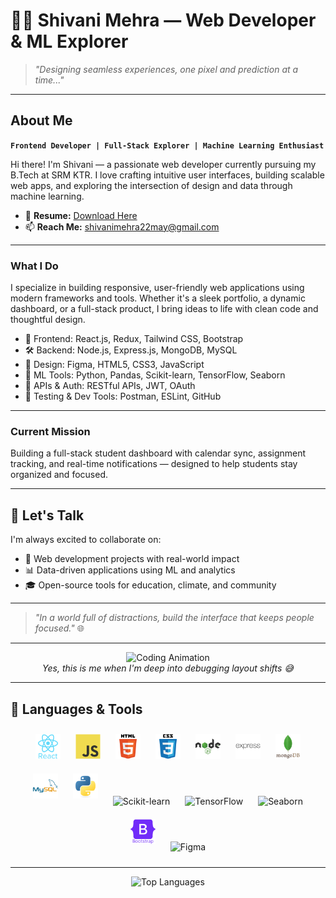 # 👩‍💻 Shivani Mehra — Web Developer & ML Explorer

> *"Designing seamless experiences, one pixel and prediction at a time..."*

---

## **About Me**

**`Frontend Developer | Full-Stack Explorer | Machine Learning Enthusiast`**

Hi there! I'm Shivani — a passionate web developer currently pursuing my B.Tech at SRM KTR. I love crafting intuitive user interfaces, building scalable web apps, and exploring the intersection of design and data through machine learning.

- 📄 **Resume:** [Download Here](https://drive.google.com/file/d/your-resume-link/view?usp=sharing)  
- 📫 **Reach Me:** shivanimehra22may@gmail.com

---

### **What I Do**

I specialize in building responsive, user-friendly web applications using modern frameworks and tools. Whether it's a sleek portfolio, a dynamic dashboard, or a full-stack product, I bring ideas to life with clean code and thoughtful design.

- 🧩 Frontend: React.js, Redux, Tailwind CSS, Bootstrap  
- 🛠️ Backend: Node.js, Express.js, MongoDB, MySQL  
- 🎨 Design: Figma, HTML5, CSS3, JavaScript  
- 🤖 ML Tools: Python, Pandas, Scikit-learn, TensorFlow, Seaborn  
- 🔗 APIs & Auth: RESTful APIs, JWT, OAuth  
- 🧪 Testing & Dev Tools: Postman, ESLint, GitHub

---

### **Current Mission**

Building a full-stack student dashboard with calendar sync, assignment tracking, and real-time notifications — designed to help students stay organized and focused.

---

## 💬 **Let's Talk**

I'm always excited to collaborate on:
- 🚀 Web development projects with real-world impact  
- 📊 Data-driven applications using ML and analytics  
- 🎓 Open-source tools for education, climate, and community

---

> *"In a world full of distractions, build the interface that keeps people focused."* 🌐

---

<div align="center">
  <img src="https://mir-s3-cdn-cf.behance.net/project_modules/disp/601014116770475.6068beff4640a.gif" width="350" height="250" alt="Coding Animation" />
  <br>
  <em>Yes, this is me when I'm deep into debugging layout shifts 😅</em>
</div>

---

## 🧰 Languages & Tools


<div align="center">
  <img src="https://raw.githubusercontent.com/devicons/devicon/master/icons/react/react-original-wordmark.svg" width="40" height="40" alt="React" style="margin: 10px;" />
  <img src="https://raw.githubusercontent.com/devicons/devicon/master/icons/javascript/javascript-original.svg" width="40" height="40" alt="JavaScript" style="margin: 10px;" />
  <img src="https://raw.githubusercontent.com/devicons/devicon/master/icons/html5/html5-original-wordmark.svg" width="40" height="40" alt="HTML5" style="margin: 10px;" />
  <img src="https://raw.githubusercontent.com/devicons/devicon/master/icons/css3/css3-original-wordmark.svg" width="40" height="40" alt="CSS3" style="margin: 10px;" />
  <img src="https://raw.githubusercontent.com/devicons/devicon/master/icons/nodejs/nodejs-original-wordmark.svg" width="40" height="40" alt="Node.js" style="margin: 10px;" />
  <img src="https://raw.githubusercontent.com/devicons/devicon/master/icons/express/express-original-wordmark.svg" width="40" height="40" alt="Express" style="margin: 10px;" />
  <img src="https://raw.githubusercontent.com/devicons/devicon/master/icons/mongodb/mongodb-original-wordmark.svg" width="40" height="40" alt="MongoDB" style="margin: 10px;" />
  <img src="https://raw.githubusercontent.com/devicons/devicon/master/icons/mysql/mysql-original-wordmark.svg" width="40" height="40" alt="MySQL" style="margin: 10px;" />
  <img src="https://raw.githubusercontent.com/devicons/devicon/master/icons/python/python-original.svg" width="40" height="40" alt="Python" style="margin: 10px;" />
  <img src="https://upload.wikimedia.org/wikipedia/commons/0/05/Scikit_learn_logo_small.svg" width="40" height="40" alt="Scikit-learn" style="margin: 10px;" />
  <img src="https://www.vectorlogo.zone/logos/tensorflow/tensorflow-icon.svg" width="40" height="40" alt="TensorFlow" style="margin: 10px;" />
  <img src="https://seaborn.pydata.org/_images/logo-mark-lightbg.svg" width="40" height="40" alt="Seaborn" style="margin: 10px;" />
  <img src="https://raw.githubusercontent.com/devicons/devicon/master/icons/bootstrap/bootstrap-plain-wordmark.svg" width="40" height="40" alt="Bootstrap" style="margin: 10px;" />
  <img src="https://www.vectorlogo.zone/logos/figma/figma-icon.svg" width="40" height="40" alt="Figma" style="margin: 10px;" />
</div>


---

<p align="center">
  <img src="https://github-readme-stats.vercel.app/api/top-langs?username=sm6746&show_icons=true&locale=en&layout=compact" alt="Top Languages" />
</p>
